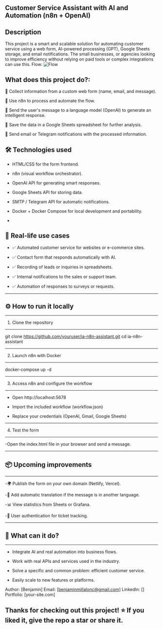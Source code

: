 

Customer Service Assistant with AI and Automation (n8n + OpenAI)
-
Description
-

This project is a smart and scalable solution for automating customer service using a web form, AI-powered processing (GPT), Google Sheets storage, and email notifications.
The small businesses, or agencies looking to improve efficiency without relying on paid tools or complex integrations can use this.
Flow:
![Flow](https://github.com/user-attachments/assets/6cac5d79-3f2d-44d7-96f1-d8c919ca6977)

What does this project do?:
-

🔹 Collect information from a custom web form (name, email, and message).

🔹 Use n8n to process and automate the flow.

🔹 Send the user's message to a language model (OpenAI) to generate an intelligent response.

🔹 Save the data in a Google Sheets spreadsheet for further analysis.

🔹 Send email or Telegram notifications with the processed information.

🛠️ Technologies used
-

- HTML/CSS for the form frontend.

- n8n (visual workflow orchestrator).

- OpenAI API for generating smart responses.

- Google Sheets API for storing data.

- SMTP / Telegram API for automatic notifications.

- Docker + Docker Compose for local development and portability.
-
🎯 Real-life use cases
-
- ✅ Automated customer service for websites or e-commerce sites.

- ✅ Contact form that responds automatically with AI.

- ✅ Recording of leads or inquiries in spreadsheets.

- ✅ Internal notifications to the sales or support team.

- ✅ Automation of responses to surveys or requests.

----------------------------------------------------------------------------------------------------------------------------------------------------------------------------------------------------------------------------
⚙️ How to run it locally
-

----------------------------------------------------------------------------------------------------------------------------------------------------------------------------------------------------------------------------
1. Clone the repository

--------------------------------------------------------------------------------------------------------------------------------------------------------------------------------------------------------------------------------
git clone https://github.com/youruser/ia-n8n-assistant.git
cd ia-n8n-assistant

--------------------------------------------------------------------------------------------------------------------------------------------------------------------------------------------------------------------------------
2. Launch n8n with Docker
--------------------------------------------------------------------------------------------------------------------------------------------------------------------------------------------------------------------------------
docker-compose up -d

--------------------------------------------------------------------------------------------------------------------------------------------------------------------------------------------------------------------------------
3. Access n8n and configure the workflow

------------------------------------------------------------------------------------------------------------------------------------------------------------------------------------------------------------------------------------------------
- Open http://localhost:5678

- Import the included workflow (workflow.json)

- Replace your credentials (OpenAI, Gmail, Google Sheets)
---
4. Test the form

---
-Open the index.html file in your browser and send a message.

---
📦 Upcoming improvements
-
---
-🌍 Publish the form on your own domain (Netlify, Vercel).

-💬 Add automatic translation if the message is in another language.

-📊 View statistics from Sheets or Grafana.

-🔐 User authentication for ticket tracking.

---
💼 What can it do?
-
---

- Integrate AI and real automation into business flows.

- Work with real APIs and services used in the industry.

- Solve a specific and common problem: efficient customer service.

- Easily scale to new features or platforms.

Author: [Benjamin] Email: [benjaminmillalonc@gmail.com] LinkedIn: [] Portfolio: [your-site.com]

Thanks for checking out this project! ⭐ If you liked it, give the repo a star or share it.
----------------------------------------------------------------------------------------------------------------------------------------------------------------------------------------------------------------------------
